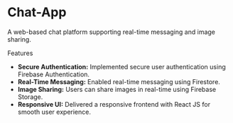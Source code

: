 # Chat-App
A web-based chat platform supporting real-time messaging and image sharing.

Features

- **Secure Authentication:** Implemented secure user authentication using Firebase Authentication.
- **Real-Time Messaging:** Enabled real-time messaging using Firestore.
- **Image Sharing:** Users can share images in real-time using Firebase Storage.
- **Responsive UI:** Delivered a responsive frontend with React JS for smooth user experience.
